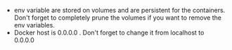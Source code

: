 - env variable are stored on volumes and are persistent for the containers. Don't forget to completely prune the volumes if you want to remove the env variables.
- Docker host is 0.0.0.0 . Don't forget to change it from localhost to 0.0.0.0